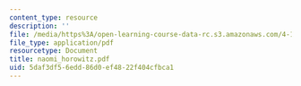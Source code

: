 ```yaml
---
content_type: resource
description: ''
file: /media/https%3A/open-learning-course-data-rc.s3.amazonaws.com/4-107-march-portfolio-seminar-fall-2003/5daf3df56edd86d0ef4822f404cfbca1_naomi_horowitz.pdf
file_type: application/pdf
resourcetype: Document
title: naomi_horowitz.pdf
uid: 5daf3df5-6edd-86d0-ef48-22f404cfbca1
---
```

